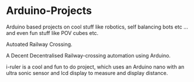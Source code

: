 # Arduino-Projects
Arduino based projects on cool stuff like robotics, self balancing bots etc ...  and even fun stuff like POV cubes etc.



Autoated Railway Crossing.

A Decent Decentralised Railway-crossing automation using Arduino.


i-ruler is a cool and fun to do project, which uses an Arduino nano with an ultra sonic sensor and lcd display to measure and display distance.


